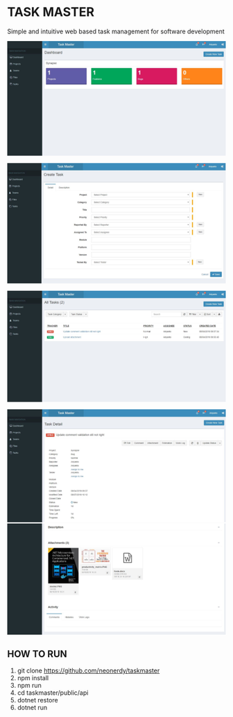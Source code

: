 # TASK MASTER

Simple and intuitive web based task management for software development


![Alt text](https://github.com/neonerdy/taskmaster/blob/master/dashboard.JPG "Dashboard")

![Alt text](https://github.com/neonerdy/taskmaster/blob/master/addtask.JPG "Add Task")

![Alt text](https://github.com/neonerdy/taskmaster/blob/master/task.JPG "Task")

![Alt text](https://github.com/neonerdy/taskmaster/blob/master/task_detail.JPG "Task Detail")
![Alt text](https://github.com/neonerdy/taskmaster/blob/master/attachment2.JPG "Attachment")






## HOW TO RUN

1. git clone https://github.com/neonerdy/taskmaster
3. npm install
4. npm run
5. cd taskmaster/public/api
6. dotnet restore
7. dotnet run



